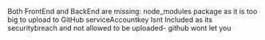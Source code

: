 Both FrontEnd and BackEnd are missing: node_modules package as it is too big to upload to GitHub
serviceAccountkey Isnt Included as its securitybreach and not allowed to be uploaded- github wont let you
